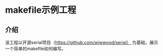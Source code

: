 # makefile示例工程

## 介绍

该工程以开源serial项目（https://github.com/wjwwood/serial） 为基础，展示一个简单的makefile如何编写。




